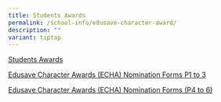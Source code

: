 ```yaml
---
title: Students Awards
permalink: /school-info/edusave-character-award/
description: ""
variant: tiptap
---
```

<p><a href="/files/HPPS_School_Website_Awards_List.pdf" rel="noopener noreferrer nofollow" target="_blank">Students Awards</a>
</p>
<p><a href="/files/ECHA%20Nomination%20Forms%20(P1%20to%203).pdf" rel="noopener noreferrer nofollow" target="_blank">Edusave Character Awards (ECHA) Nomination Forms P1 to 3</a>
</p>
<p><a href="/files/ECHA%20Nomination%20Forms%20(P4%20to%206).pdf" rel="noopener noreferrer nofollow" target="_blank">Edusave Character Awards (ECHA) Nomination Forms (P4 to 6)</a>
</p>
<p></p>